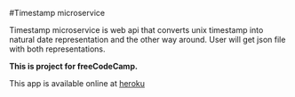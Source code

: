 #Timestamp microservice

Timestamp microservice is web api that converts unix timestamp into natural date representation
and the other way around. User will get json file with both representations.

**This is project for freeCodeCamp.**

This app is available online at [heroku](https://timestamp-micro-871.herokuapp.com/)
